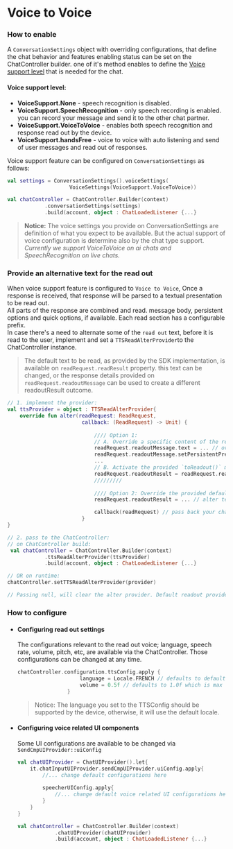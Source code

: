 # Voice to Voice

### How to enable
A `ConversationSettings` object with overriding configurations, that define the chat behavior and features enabling status can be set on the ChatController builder. one of it's method enables to define the <U>Voice support level</U> that is needed for the chat.

#### Voice support level:  
- **VoiceSupport.None** - speech recognition is disabled.  
- **VoiceSupport.SpeechRecognition** - only speech recording is enabled. you can record your message and send it to the other chat partner.  
- **VoiceSupport.VoiceToVoice** - enables both speech recognition and response read out by the device.  
- **VoiceSupport.handsFree** - voice to voice with auto listening and send of user messages and read out of responses.

Voice support feature can be configured on `ConversationSettings` as follows:
```kotlin
val settings = ConversationSettings().voiceSettings(
                    VoiceSettings(VoiceSupport.VoiceToVoice))

val chatController = ChatController.Builder(context)
            .conversationSettings(settings)
            .build(account, object : ChatLoadedListener {...}
```
> **Notice:** The voice settings you provide on ConversationSettings are definition of what you expect to be available. But the actual support of voice configuration is determine also by the chat type support.   
_Currently we support VoiceToVoice on ai chats and SpeechRecognition on live chats._


### Provide an alternative text for the read out
When voice support feature is configured to `Voice to Voice`, Once a response is received, that response will be parsed to a textual presentation to be read out.   
All parts of the response are combined and read. message body, persistent options and quick options, if available. Each read section has a configurable prefix.   
In case there's a need to alternate some of the `read out` text, before it is read to the user, implement and set a `TTSReadAlterProvider`to the ChatController instance.
> The default text to be read, as provided by the SDK implementation, is available on `readRequest.readResult` property. this text can be changed, 
or the response details provided on `readRequest.readoutMessage` can be used to create a different readoutResult outcome.
```kotlin
// 1. implement the provider:
val ttsProvider = object : TTSReadAlterProvider{
    override fun alter(readRequest: ReadRequest, 
                        callback: (ReadRequest) -> Unit) {
                            
                            //// Option 1: 
      						// A. Override a specific content of the reaponse message details:
                            readRequest.readoutMessage.text = ... // override the body text here
      						readRequest.readoutMessage.setPersistentPrefix("new_prefix")
                            ...
      						// B. Activate the provided `toReadout()` method  
							readRequest.readoutResult = readRequest.readoutMessage.toReadout()
                            /////////
                            
                            //// Option 2: Override the provided default readout result:
                            readRequest.readoutResult = ... // alter text here

                            callback(readRequest) // pass back your changes
                        }
}

// 2. pass to the ChatController:
// on ChatController build:
 val chatController = ChatController.Builder(context)
            .ttsReadAlterProvider(ttsProvider)
            .build(account, object : ChatLoadedListener {...}

// OR on runtime:
chatController.setTTSReadAlterProvider(provider)

// Passing null, will clear the alter provider. Default readout provider will be used to prepare responses to be read.

```


### How to configure
- #### Configuring read out settings
    The configurations relevant to the read out voice; language, speech rate, volume, pitch, etc, are available via the ChatController. Those configurations can be changed at any time.
    ```kotlin
    chatController.configuration.ttsConfig.apply {
                        language = Locale.FRENCH // defaults to default locale
                        volume = 0.5f // defaults to 1.0f which is max volume
                    }
    ```
    > Notice: The language you set to the TTSConfig should be supported by the device, otherwise, it will use the default locale.

- #### Configuring voice related UI components
    Some UI configurations are available to be changed via `SendCmpUIProvider::uiConfig`
    ```kotlin
    val chatUIProvider = ChatUIProvider().let{
        it.chatInputUIProvider.sendCmpUIProvider.uiConfig.apply{
            //... change default configurations here
            
            speecherUIConfig.apply{
                //... change default voice related UI configurations here
            }
        }
    }

    val chatController = ChatController.Builder(context)
                .chatUIProvider(chatUIProvider)
                .build(account, object : ChatLoadedListener {...}
    ```
